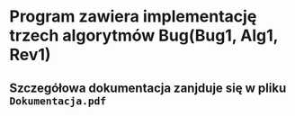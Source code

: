 # Program zawiera implementację trzech algorytmów Bug(Bug1, Alg1, Rev1)
## Szczegółowa dokumentacja zanjduje się w pliku `Dokumentacja.pdf`
